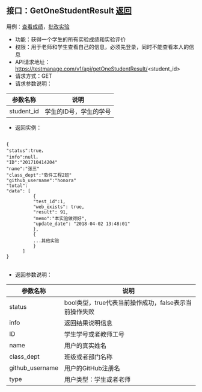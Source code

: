 ## 接口：GetOneStudentResult   [返回](README.md)
用例：[查看成绩](用例/查看成绩.md)，[批改实验](用例/批改实验.md)
-  功能：获得一个学生的所有实验成绩和实验评价
- 权限：用于老师和学生查看自己的信息，必须先登录，同时不能查看本人的信息
- API请求地址：https://testmanage.com/v1/api/getOneStudentResult/<student_id>
- 请求方式：GET
- 请求参数说明：

|参数名称|说明|
|------|------|
|student_id|学生的ID号，学生的学号|
- 返回实例：
<pre>
<code>
{
"status":true，
"info":null，
"ID":"201710414204"
"name":"张三"
"class_dept":"软件工程2班"
"github_username":"honora"
"total":
"data": [
          {
          "test_id":1,
          "web_exists": true, 
          "result": 91, 
          "memo":"本实验做得好",
          "update_date": "2018-04-02 13:48:01"
          }, 
          {
          ...其他实验
          }
      ] 
}
</code>
</pre>
- 返回参数说明：

|参数名称|说明|
|------|------|
|status|bool类型，true代表当前操作成功，false表示当前操作失败|
|info|返回结果说明信息|
|ID|学生学号或者教师工号|
|name|用户的真实姓名|
|class_dept|班级或者部门名称|
|github_username|用户的GitHub注册名|
|type|用户类型：学生或者老师|
